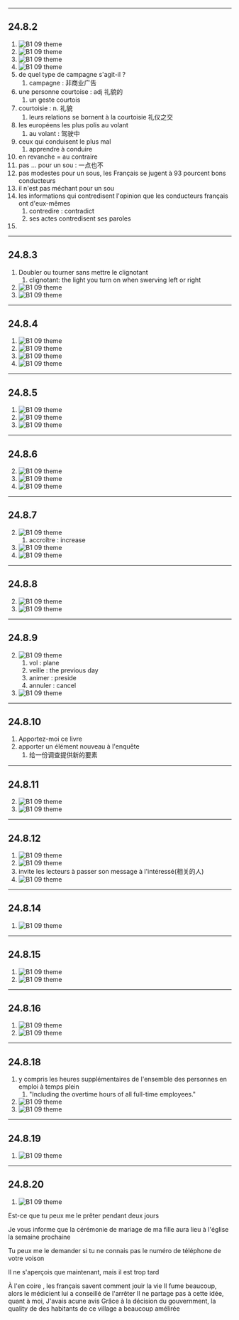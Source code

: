 
---

## 24.8.2 

1. ![B1 09 theme](lesson37-vocabulaire-22.jpg) 
2. ![B1 09 theme](lesson37-vocabulaire-23.jpg) 
3. ![B1 09 theme](lesson37-vocabulaire-24.jpg) 
4. ![B1 09 theme](lesson37-vocabulaire-25.jpg) 
5. de quel type de campagne s'agit-il ?
   1. campagne : 非商业广告
6. une personne courtoise : adj 礼貌的
   1. un geste courtois 
7. courtoisie : n. 礼貌
   1. leurs relations se bornent à la courtoisie 礼仪之交
8. les européens les plus polis au volant 
   1. au volant : 驾驶中
9. ceux qui conduisent le plus mal 
   1. apprendre à conduire 
10. en revanche = au contraire 
11. pas ... pour un sou : 一点也不
   1. pas modestes pour un sous, les Français se jugent à 93 pourcent bons conducteurs 
   2. il n'est pas méchant pour un sou 
12. les informations qui contredisent l'opinion que les conducteurs français ont d'eux-mêmes 
    1.  contredire : contradict 
    2.  ses actes contredisent ses paroles 
13. 

---

## 24.8.3

1. Doubler ou tourner sans mettre le clignotant
   1. clignotant: the light you turn on when swerving left or right 
2. ![B1 09 theme](lesson41-vocabulaire-1.jpg) 
2. ![B1 09 theme](lesson41-vocabulaire-2.jpg) 



---

## 24.8.4

1. ![B1 09 theme](lesson41-vocabulaire-3.jpg) 
1. ![B1 09 theme](lesson41-vocabulaire-4.jpg) 
1. ![B1 09 theme](lesson41-vocabulaire-5.jpg) 
1. ![B1 09 theme](lesson41-vocabulaire-6.jpg) 

---

## 24.8.5

1. ![B1 09 theme](lesson41-vocabulaire-7.jpg) 
2. ![B1 09 theme](lesson41-vocabulaire-8.jpg) 
2. ![B1 09 theme](lesson42-vocabulaire-1.jpg) 

---

## 24.8.6

2. ![B1 09 theme](lesson42-vocabulaire-2.jpg) 
2. ![B1 09 theme](lesson42-vocabulaire-3.jpg) 
2. ![B1 09 theme](lesson42-vocabulaire-4.jpg) 

---

## 24.8.7

2. ![B1 09 theme](lesson42-vocabulaire-5.jpg) 
   1. accroître : increase 
2. ![B1 09 theme](lesson42-vocabulaire-6.jpg) 
2. ![B1 09 theme](lesson42-vocabulaire-7.jpg) 

---

## 24.8.8

2. ![B1 09 theme](lesson42-vocabulaire-8.jpg) 
2. ![B1 09 theme](lesson42-vocabulaire-9.jpg) 

---

## 24.8.9

2. ![B1 09 theme](lesson42-vocabulaire-10.jpg) 
   1. vol : plane 
   2. veille : the previous day 
   3. animer : preside
   4. annuler : cancel
2. ![B1 09 theme](lesson42-vocabulaire-11.jpg) 

---

## 24.8.10

1. Apportez-moi ce livre 
2. apporter un élément nouveau à l'enquête 
   1. 给一份调查提供新的要素

---

## 24.8.11

2. ![B1 09 theme](lesson42-vocabulaire-12.jpg) 
2. ![B1 09 theme](lesson42-vocabulaire-13.jpg) 

---

## 24.8.12

1. ![B1 09 theme](lesson42-vocabulaire-14.jpg) 
1. ![B1 09 theme](lesson42-vocabulaire-15.jpg) 
2. invite les lecteurs à passer son message à l'intéressé(相关的人)
1. ![B1 09 theme](lesson42-vocabulaire-16.jpg) 

---

## 24.8.14


1. ![B1 09 theme](lesson42-vocabulaire-17.jpg) 

---

## 24.8.15

1. ![B1 09 theme](lesson44-vocabulaire-1.jpg) 
1. ![B1 09 theme](lesson44-vocabulaire-2.jpg) 

---

## 24.8.16

1. ![B1 09 theme](lesson44-vocabulaire-3.jpg) 
1. ![B1 09 theme](lesson44-vocabulaire-4.jpg) 

---

## 24.8.18

1. y compris les heures supplémentaires de l'ensemble des personnes en emploi à temps plein
   1. "Including the overtime hours of all full-time employees." 
2. ![B1 09 theme](lesson44-vocabulaire-5.jpg) 
2. ![B1 09 theme](lesson44-vocabulaire-6.jpg) 

---

## 24.8.19

1. ![B1 09 theme](lesson44-vocabulaire-7.jpg) 

---

## 24.8.20

1. ![B1 09 theme](lesson44-vocabulaire-8.jpg) 


Est-ce que tu peux me le prêter pendant deux jours 

Je vous informe que la cérémonie de mariage de ma fille aura lieu à l'église la semaine prochaine 

Tu peux me le demander si tu ne connais pas le numéro de téléphone de votre voison

Il ne s'aperçois que maintenant, mais il est trop tard

À l'en coire , les français savent comment jouir la vie 
Il fume beaucoup, alors le médicient lui a conseillé de l'arrêter
Il ne partage pas à cette idée, quant à moi, J'avais acune avis 
Grâce à la décision du gouvernment, la quality de des habitants de ce village a beaucoup amélirée